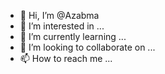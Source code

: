 - 👋 Hi, I’m @Azabma
- 👀 I’m interested in ...
- 🌱 I’m currently learning ...
- 💞️ I’m looking to collaborate on ...
- 📫 How to reach me ...

<!---
Azabma/Azabma is a ✨ special ✨ repository because its `README.md` (this file) appears on your GitHub profile.
You can click the Preview link to take a look at your changes.
--->
